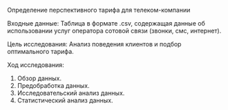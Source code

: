 Определение перспективного тарифа для телеком-компании

Входные данные:
Таблица в формате .csv, содержащая данные об использовании услуг оператора сотовой связи (звонки, смс, интернет).

Цель исследования:
Анализ поведения клиентов и подбор оптимального тарифа.

Ход исследования:
1. Обзор данных.
2. Предобработка данных.
3. Исследовательский анализ данных.
4. Статистический анализ данных.
